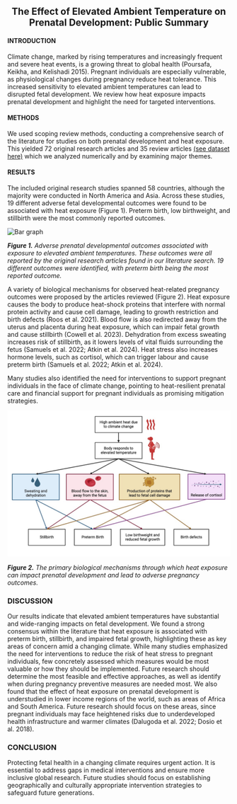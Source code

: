 <h2 align="center">The Effect of Elevated Ambient Temperature on Prenatal Development: Public Summary</h2>

#### INTRODUCTION
Climate change, marked by rising temperatures and increasingly frequent and severe heat events, is a growing threat to global health (Poursafa, Keikha, and Kelishadi 2015). Pregnant individuals are especially vulnerable, as physiological changes during pregnancy reduce heat tolerance. This increased sensitivity to elevated ambient temperatures can lead to disrupted fetal development. We review how heat exposure impacts prenatal development and highlight the need for targeted interventions.

#### METHODS
We used scoping review methods, conducting a comprehensive search of the literature for studies on both prenatal development and heat exposure. This yielded 72 original research articles and 35 review articles [(see dataset here)](106ReferenceList.md) which we analyzed numerically and by examining major themes. 

#### RESULTS
The included original research studies spanned 58 countries, although the majority were conducted in North America and Asia. Across these studies, 19 different adverse fetal developmental outcomes were found to be associated with heat exposure (Figure 1). Preterm birth, low birthweight, and stillbirth were the most commonly reported outcomes.

<img src="Histogram of Developmental outcomes" alt="Bar graph" width="800"/>

***Figure 1.** Adverse prenatal developmental outcomes associated with exposure to elevated ambient temperatures. These outcomes were all reported by the original research articles found in our literature search. 19 different outcomes were identified, with preterm birth being the most reported outcome.*

A variety of biological mechanisms for observed heat-related pregnancy outcomes were proposed by the articles reviewed (Figure 2). Heat exposure causes the body to produce heat-shock proteins that interfere with normal protein activity and cause cell damage, leading to growth restriction and birth defects (Roos et al. 2021). Blood flow is also redirected away from the uterus and placenta during heat exposure, which can impair fetal growth and cause stillbirth (Cowell et al. 2023). Dehydration from excess sweating increases risk of stillbirth, as it lowers levels of vital fluids surrounding the fetus (Samuels et al. 2022; Atkin et al. 2024). Heat stress also increases hormone levels, such as cortisol, which can trigger labour and cause preterm birth (Samuels et al. 2022; Atkin et al. 2024).

Many studies also identified the need for interventions to support pregnant individuals in the face of climate change, pointing to heat-resilient prenatal care and financial support for pregnant individuals as promising mitigation strategies. 

<img src="Execsumm_flowchart.jpeg" alt="Flow chart of biological mechanisms by which heat stress impacts prenatal development" width="800"/>

***Figure 2.** The primary biological mechanisms through which heat exposure can impact prenatal development and lead to adverse pregnancy outcomes.*

### DISCUSSION
Our results indicate that elevated ambient temperatures have substantial and wide-ranging impacts on fetal development. We found a strong consensus within the literature that heat exposure is associated with preterm birth, stillbirth, and impaired fetal growth, highlighting these as key areas of concern amid a changing climate. While many studies emphasized the need for interventions to reduce the risk of heat stress to pregnant individuals, few concretely assessed which measures would be most valuable or how they should be implemented. Future research should determine the most feasible and effective approaches, as well as identify when during pregnancy preventive measures are needed most. We also found that the effect of heat exposure on prenatal development is understudied in lower income regions of the world, such as areas of Africa and South America. Future research should focus on these areas, since pregnant individuals may face heightened risks due to underdeveloped health infrastructure and warmer climates (Dalugoda et al. 2022; Dosio et al. 2018).

### CONCLUSION
Protecting fetal health in a changing climate requires urgent action. It is essential to address gaps in medical interventions and ensure more inclusive global research. Future studies should focus on establishing geographically and culturally appropriate intervention strategies to safeguard future generations.
